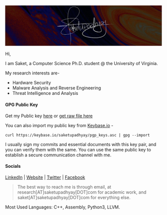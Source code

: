  ![](https://github.com/Saket-Upadhyay/Saket-Upadhyay/blob/master/sakpenback2.jpg)

Hi,

I am Saket, a Computer Science Ph.D. student @ the University of Virginia.

My research interests are-
* Hardware Security
* Malware Analysis and Reverse Engineering
* Threat Intelligence and Analysis


#### GPG Public Key
Get my Public key [here](https://saket-upadhyay.github.io/pubkey.html) or [get raw file here](https://raw.githubusercontent.com/Saket-Upadhyay/Saket-Upadhyay.github.io/master/assets/pubkey/Saket%20Upadhyay_0x59BA0808_public.asc)

You can also import my public key from [Keybase.io](https://keybase.io/saketupadhyay) - 
```shell
curl https://keybase.io/saketupadhyay/pgp_keys.asc | gpg --import
```

I usually sign my commits and essential documents with this key pair, and you can verify them with the same.
You can use the same public key to establish a secure communication channel with me.

#### Socials
[LinkedIn](https://www.linkedin.com/in/saketupadhyay/) | [Website](https://saket-upadhyay.github.io) | [Twitter](https://twitter.com/saketofcyber) | [Facebook](http://facebook.com/saketofcyber)

> The best way to reach me is through email, at research[AT]saketupadhyay[DOT]com for academic work, and saket[AT]saketupadhyay[DOT]com for everything else.

Most Used Languages: C++, Assembly, Python3, LLVM.
